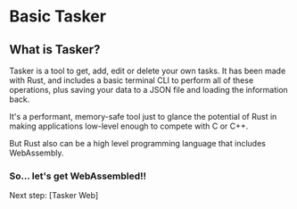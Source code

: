 # Basic Tasker

## What is Tasker?

Tasker is a tool to get, add, edit or delete your own tasks.
It has been made with Rust, and includes a basic terminal CLI to perform all of these operations, plus saving your data to a JSON file and loading the information back.

It's a performant, memory-safe tool just to glance the potential of Rust in making applications low-level enough to compete with C or C++.

But Rust also can be a high level programming language that includes WebAssembly.

### So... let's get WebAssembled!!

Next step: [Tasker Web]